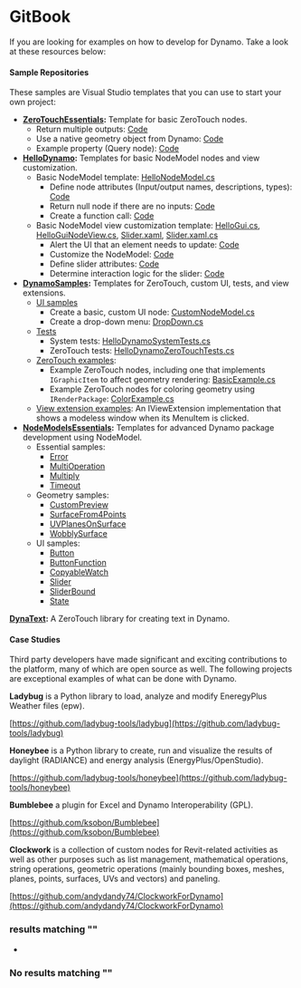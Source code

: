 # GitBook

If you are looking for examples on how to develop for Dynamo. Take a look at these resources below:

#### Sample Repositories <a href="#sample-repositories" id="sample-repositories"></a>

These samples are Visual Studio templates that you can use to start your own project:

* [**ZeroTouchEssentials**](https://github.com/DynamoDS/ZeroTouchEssentials)**:** Template for basic ZeroTouch nodes.
  * Return multiple outputs: [Code](https://github.com/teocomi/HelloDynamo/blob/6c5333d731d58043c12e84cd3244cdbafbe74934/HelloDynamo/HelloNodeModel/HelloNodeModel.cs#L15-L24)
  * Use a native geometry object from Dynamo: [Code](https://github.com/DynamoDS/ZeroTouchEssentials/blob/9917fd8159afc9e7bdb2944c960155a496e0b2dc/ZeroTouchEssentials/ZeroTouchEssentials.cs#L86-L89)
  * Example property (Query node): [Code](https://github.com/DynamoDS/ZeroTouchEssentials/blob/9917fd8159afc9e7bdb2944c960155a496e0b2dc/ZeroTouchEssentials/ZeroTouchEssentials.cs#L48)
* [**HelloDynamo**](https://github.com/teocomi/HelloDynamo)**:** Templates for basic NodeModel nodes and view customization.
  * Basic NodeModel template: [HelloNodeModel.cs](https://github.com/teocomi/HelloDynamo/blob/master/HelloDynamo/HelloNodeModel/HelloNodeModel.cs)
    * Define node attributes (Input/output names, descriptions, types): [Code](https://github.com/teocomi/HelloDynamo/blob/6c5333d731d58043c12e84cd3244cdbafbe74934/HelloDynamo/HelloNodeModel/HelloNodeModel.cs#L15)
    * Return null node if there are no inputs: [Code](https://github.com/teocomi/HelloDynamo/blob/6c5333d731d58043c12e84cd3244cdbafbe74934/HelloDynamo/HelloNodeModel/HelloNodeModel.cs#L34-L36)
    * Create a function call: [Code](https://github.com/teocomi/HelloDynamo/blob/6c5333d731d58043c12e84cd3244cdbafbe74934/HelloDynamo/HelloNodeModel/HelloNodeModel.cs#L39)
  * Basic NodeModel view customization template: [HelloGui.cs](https://github.com/teocomi/HelloDynamo/blob/master/HelloDynamo/HelloNodeModel/HelloGui.cs), [HelloGuiNodeView.cs](https://github.com/teocomi/HelloDynamo/blob/master/HelloDynamo/HelloNodeModel/HelloGuiNodeView.cs), [Slider.xaml](https://github.com/teocomi/HelloDynamo/blob/master/HelloDynamo/HelloNodeModel/Slider.xaml), [Slider.xaml.cs](https://github.com/teocomi/HelloDynamo/blob/master/HelloDynamo/HelloNodeModel/Slider.xaml.cs)
    * Alert the UI that an element needs to update: [Code](https://github.com/teocomi/HelloDynamo/blob/6c5333d731d58043c12e84cd3244cdbafbe74934/HelloDynamo/HelloNodeModel/HelloGui.cs#L27)
    * Customize the NodeModel: [Code](https://github.com/teocomi/HelloDynamo/blob/6c5333d731d58043c12e84cd3244cdbafbe74934/HelloDynamo/HelloNodeModel/HelloGuiNodeView.cs#L11)
    * Define slider attributes: [Code](https://github.com/teocomi/HelloDynamo/blob/6c5333d731d58043c12e84cd3244cdbafbe74934/HelloDynamo/HelloNodeModel/Slider.xaml#L10)
    * Determine interaction logic for the slider: [Code](https://github.com/teocomi/HelloDynamo/blob/master/HelloDynamo/HelloNodeModel/Slider.xaml.cs)
* [**DynamoSamples**](https://github.com/DynamoDS/DynamoSamples)**:** Templates for ZeroTouch, custom UI, tests, and view extensions.
  * [UI samples](https://github.com/DynamoDS/DynamoSamples/tree/master/src/SampleLibraryUI)
    * Create a basic, custom UI node: [CustomNodeModel.cs](https://github.com/DynamoDS/DynamoSamples/blob/master/src/SampleLibraryUI/Examples/CustomNodeModel.cs)
    * Create a drop-down menu: [DropDown.cs](https://github.com/DynamoDS/DynamoSamples/blob/master/src/SampleLibraryUI/Examples/DropDown.cs)
  * [Tests](https://github.com/DynamoDS/DynamoSamples/tree/master/src/SampleLibraryTests)
    * System tests: [HelloDynamoSystemTests.cs](https://github.com/DynamoDS/DynamoSamples/blob/master/src/SampleLibraryTests/HelloDynamoSystemTests.cs)
    * ZeroTouch tests: [HelloDynamoZeroTouchTests.cs](https://github.com/DynamoDS/DynamoSamples/blob/master/src/SampleLibraryTests/HelloDynamoZeroTouchTests.cs)
  * [ZeroTouch examples](https://github.com/DynamoDS/DynamoSamples/tree/master/src/SampleLibraryZeroTouch/Examples):
    * Example ZeroTouch nodes, including one that implements `IGraphicItem` to affect geometry rendering: [BasicExample.cs](https://github.com/DynamoDS/DynamoSamples/blob/master/src/SampleLibraryZeroTouch/Examples/BasicExample.cs)
    * Example ZeroTouch nodes for coloring geometry using `IRenderPackage`: [ColorExample.cs](https://github.com/DynamoDS/DynamoSamples/blob/master/src/SampleLibraryZeroTouch/Examples/ColorExample.cs)
  * [View extension examples](https://github.com/DynamoDS/DynamoSamples/tree/master/src/SampleViewExtension): An IViewExtension implementation that shows a modeless window when its MenuItem is clicked.
* [**NodeModelsEssentials**](https://github.com/nonoesp/DynamoNodeModelsEssentials)**:** Templates for advanced Dynamo package development using NodeModel.
  * Essential samples:
    * [Error](https://github.com/nonoesp/DynamoNodeModelsEssentials/blob/master/src/Essentials/NodeModelsEssentials/EssentialsError.cs)
    * [MultiOperation](https://github.com/nonoesp/DynamoNodeModelsEssentials/blob/master/src/Essentials/NodeModelsEssentials/EssentialsMultiOperation.cs)
    * [Multiply](https://github.com/nonoesp/DynamoNodeModelsEssentials/blob/master/src/Essentials/NodeModelsEssentials/EssentialsMultiply.cs)
    * [Timeout](https://github.com/nonoesp/DynamoNodeModelsEssentials/blob/master/src/Essentials/NodeModelsEssentials/EssentialsTimeout.cs)
  * Geometry samples:
    * [CustomPreview](https://github.com/nonoesp/DynamoNodeModelsEssentials/blob/master/src/Essentials/NodeModelsEssentials/GeometryCustomPreview.cs)
    * [SurfaceFrom4Points](https://github.com/nonoesp/DynamoNodeModelsEssentials/blob/master/src/Essentials/NodeModelsEssentials/GeometrySurfaceFrom4Points.cs)
    * [UVPlanesOnSurface](https://github.com/nonoesp/DynamoNodeModelsEssentials/blob/master/src/Essentials/NodeModelsEssentials/GeometryUVPlanesOnSurface.cs)
    * [WobblySurface](https://github.com/nonoesp/DynamoNodeModelsEssentials/blob/master/src/Essentials/NodeModelsEssentials/GeometryWobblySurface.cs)
  * UI samples:
    * [Button](https://github.com/nonoesp/DynamoNodeModelsEssentials/blob/master/src/Essentials/NodeModelsEssentials/UIButton.cs)
    * [ButtonFunction](https://github.com/nonoesp/DynamoNodeModelsEssentials/blob/master/src/Essentials/NodeModelsEssentials/UIButtonFunction.cs)
    * [CopyableWatch](https://github.com/nonoesp/DynamoNodeModelsEssentials/blob/master/src/Essentials/NodeModelsEssentials/UICopyableWatch.cs)
    * [Slider](https://github.com/nonoesp/DynamoNodeModelsEssentials/blob/master/src/Essentials/NodeModelsEssentials/UISlider.cs)
    * [SliderBound](https://github.com/nonoesp/DynamoNodeModelsEssentials/blob/master/src/Essentials/NodeModelsEssentials/UISliderBound.cs)
    * [State](https://github.com/nonoesp/DynamoNodeModelsEssentials/blob/master/src/Essentials/NodeModelsEssentials/UIState.cs)

[**DynaText**](https://github.com/DynamoDS/DynamoText)**:** A ZeroTouch library for creating text in Dynamo.

#### Case Studies <a href="#case-studies" id="case-studies"></a>

Third party developers have made significant and exciting contributions to the platform, many of which are open source as well. The following projects are exceptional examples of what can be done with Dynamo.

**Ladybug** is a Python library to load, analyze and modify EneregyPlus Weather files (epw).

[https://github.com/ladybug-tools/ladybug](https://github.com/ladybug-tools/ladybug)

**Honeybee** is a Python library to create, run and visualize the results of daylight (RADIANCE) and energy analysis (EnergyPlus/OpenStudio).

[https://github.com/ladybug-tools/honeybee](https://github.com/ladybug-tools/honeybee)

**Bumblebee** a plugin for Excel and Dynamo Interoperability (GPL).

[https://github.com/ksobon/Bumblebee](https://github.com/ksobon/Bumblebee)

**Clockwork** is a collection of custom nodes for Revit-related activities as well as other purposes such as list management, mathematical operations, string operations, geometric operations (mainly bounding boxes, meshes, planes, points, surfaces, UVs and vectors) and paneling.

[https://github.com/andydandy74/ClockworkForDynamo](https://github.com/andydandy74/ClockworkForDynamo)

### results matching ""

*

### No results matching ""
